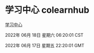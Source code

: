 # 学习中心 colearnhub
[学习中心](http://59.174.8.33:56308/colearnhub/)

2022年 06月 18日 星期六 06:20:01 CST

2022年 06月 17日 星期五 22:20:01 GMT
